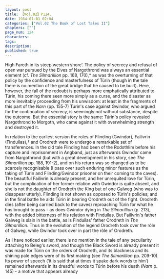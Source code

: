 ```yaml
---
layout: post
title: 【Vol.02】P124.
date: 1984-01-01 02:04
categories: ["Vol.02 The Book of Lost Tales II"]
chapters: [""]
page_num: 124
characters: 
tags: 
description: 
published: true
---
```


<p style="text-indent: 0;">
High Faroth in its steep western shore’. The policy of secrecy and refusal of open war pursued by the Elves of Nargothrond was always an essential element (cf. <I>The Silmarillion</I> pp. 168, 170),* as was the overturning of that policy by the confidence and masterfulness of Túrin (though in the tale there is no mention of the great bridge that he caused to be built). Here, however, the fall of the redoubt is perhaps more emphatically attributed to Túrin, his coming there seen more simply as a curse, and the disaster as more inevitably proceeding from his unwisdom: at least in the fragments of this part of the <I>Narn</I> (pp. 155-7) Túrin's case against Gwindor, who argued for the continuation of secrecy, is seemingly not without substance, despite the outcome. But the essential story is the same: Túrin's policy revealed Nargothrond to Morgoth, who came against it with overwhelming strength and destroyed it.
</p>

In relation to the earliest version the roles of Flinding (Gwindor), Failivrin (Finduilas),† and Orodreth were to undergo a remarkable set of transferences. In the old tale Flinding had been of the Rodothlim before his capture and imprisonment in Angband, just as afterwards Gwindor came from Nargothrond (but with a great development in his story, see <I>The Silmarillion</I> pp. 188, 191-2), and on his return was so changed as to be scarcely recognisable (I pass over such enduring minor features as the taking of Túrin and Flinding/Gwindor prisoner on their coming to the caves). The beautiful Failivrin is already present, and her unrequited love for Túrin, but the complication of her former relation with Gwindor is quite absent, and she is not the daughter of Orodreth the King but of one Galweg (who was to disappear utterly). Flinding is not shown as opposed to Túrin's policies; and in the final battle he aids Túrin in bearing Orodreth out of the fight. Orodreth dies (after being carried back to the caves) reproaching Túrin for what he has brought to pass - as does Gwindor dying in <I>The Silmarillion</I> (p. 213), with the added bitterness of his relation with Finduilas. But Failivrin's father Galweg is slain in the battle, as is Finduilas’ father Orodreth in <I>The Silmarillion.</I> Thus in the evolution of the legend Orodreth took over the rôle of Galweg, while Gwindor took over in part the rôle of Orodreth.

As I have noticed earlier, there is no mention in the tale of any peculiarity attaching to Beleg's sword, and though the Black Sword is already present it was made for Túrin on the orders of Orodreth, and its blackness and its shining pale edges were of its first making (see <I>The Silmarillion</I> pp. 209-10). Its power of speech (‘it is said that at times it spake dark words to him’) remained afterwards in its dreadful words to Túrin before his death <I>(Narn</I> p. 145) - a motive that appears already

